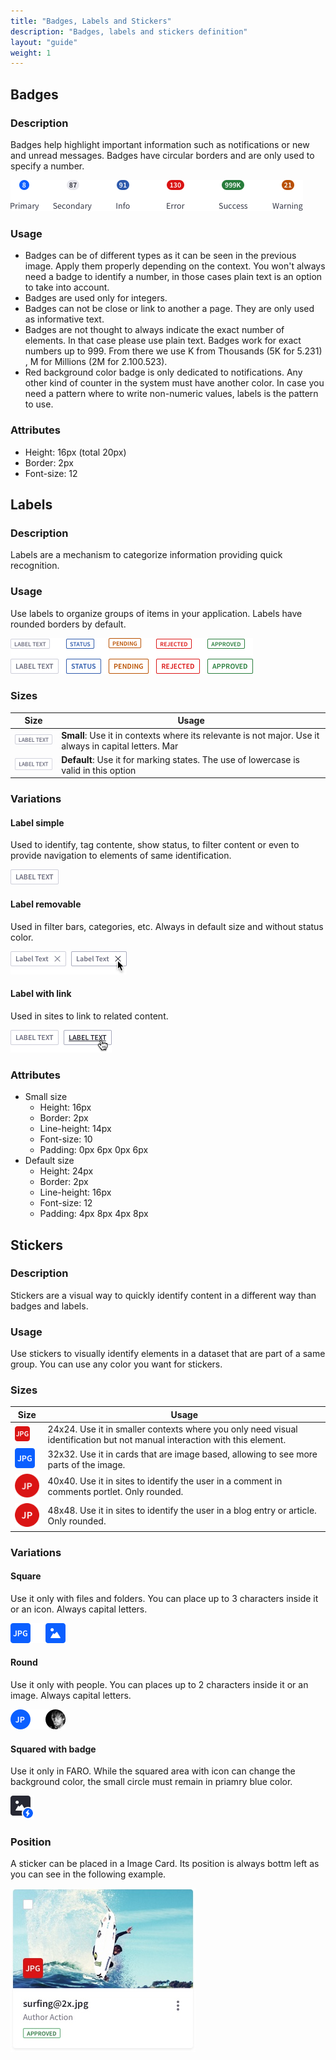 ```yaml
---
title: "Badges, Labels and Stickers"
description: "Badges, labels and stickers definition"
layout: "guide"
weight: 1
---
```


## Badges

### Description

Badges help highlight important information such as notifications or new and unread messages. Badges have circular borders and are only used to specify a number.

![defualt size default color badge](../../../images/Badges.png)

### Usage

* Badges can be of different types as it can be seen in the previous image. Apply them properly depending on the context. You won't always need a badge to identify a number, in those cases plain text is an option to take into account.
* Badges are used only for integers. 
* Badges can not be close or link to another a page. They are only used as informative text.
* Badges are not thought to always indicate the exact number of elements. In that case please use plain text. Badges work for exact numbers up to 999. From there we use K from Thousands (5K for 5.231) , M for Millions (2M for 2.100.523).
* Red background color badge is only dedicated to notifications. Any other kind of counter in the system must have another color.
In case you need a pattern where to write non-numeric values, labels is the pattern to use.

### Attributes

* Height: 16px (total 20px)
* Border: 2px
* Font-size: 12

## Labels

### Description

Labels are a mechanism to categorize information providing quick recognition.

### Usage
Use labels to organize groups of items in your application. Labels have rounded borders by default.

![defualt size default color label](../../../images/Labels.png)

### Sizes

| Size | Usage |
| ---- | ----- |
| ![defualt label small size](../../../images/LabelSmall.png) | **Small**: Use it in contexts where its relevante is not major. Use it always in capital letters. Mar |
| ![defualt label default size](../../../images/LabelDefault.png) | **Default**: Use it for marking states. The use of lowercase is valid in this option|

### Variations

#### Label simple

Used to identify, tag contente, show status, to filter content or even to provide navigation to elements of same identification.

![defualt size default color close option label](../../../images/LabelDefault.png)

#### Label removable

Used in filter bars, categories, etc. Always in default size and without status color.

![defualt size default color close option label](../../../images/LabelRemovable.png)

#### Label with link

Used in sites to link to related content.

![defualt size default color link label](../../../images/LabelLink.png)

### Attributes

* Small size
	* Height: 16px
	* Border: 2px
	* Line-height: 14px
	* Font-size: 10
	* Padding: 0px 6px 0px 6px 
* Default size
	* Height: 24px
	* Border: 2px
	* Line-height: 16px
	* Font-size: 12
	* Padding: 4px 8px 4px 8px 

## Stickers

### Description

Stickers are a visual way to quickly identify content in a different way than badges and labels.

### Usage
Use stickers to visually identify elements in a dataset that are part of a same group. You can use any color you want for stickers.

### Sizes

| Size | Usage |
| ---- | ----- |
| ![small size default color sticker](../../../images/StickerSquaredSmall+Text.png) | 24x24. Use it in smaller contexts where you only need visual identification but not manual interaction with this element. |
| ![defualt size default color sticker](../../../images/StickerSquared+Text.png) | 32x32. Use it in cards that are image based, allowing to see more parts of the image. |
| ![defualt size default color sticker](../../../images/StickerRounded+Text40.png) | 40x40. Use it in sites to identify the user in a comment in comments portlet. Only rounded.|
| ![defualt size default color sticker](../../../images/StickerRounded+Text48.png) | 48x48. Use it in sites to identify the user in a blog entry or article. Only rounded.|

### Variations

#### Square

Use it only with files and folders. You can place up to 3 characters inside it or an icon. Always capital letters.

![squared sticker](../../../images/StickerSquared.png)

#### Round

Use it only with people. You can places up to 2 characters inside it or an image. Always capital letters.

![rounded sticker](../../../images/StickerRounded.png)

#### Squared with badge

Use it only in FARO. While the squared area with icon can change the background color, the small circle must remain in priamry blue color.

![squared + badge sticker](../../../images/StickerSquared+Badge.png)

### Position
A sticker can be placed in a Image Card. Its position is always bottm left as you can see in the following example.

![sticker position example in Card Image](../../../images/CardImage.jpg)
